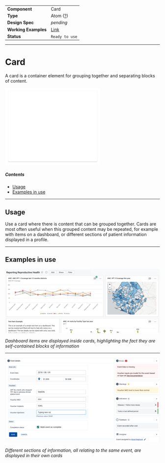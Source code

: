 | |  |
|-------------|------------------|
| **Component** | Card |
| **Type** | Atom ([?](http://atomicdesign.bradfrost.com/chapter-2/))|
| **Design Spec** | *pending* |
| **Working Examples** | [Link](https://ui-core.dhis2.nu/demo/?path=/story/card--default) |
| **Status** | `Ready to use` |

---

# Card

A card is a container element for grouping together and separating blocks of content.

![](../images/card.png)

##### Contents

- [Usage](#usage)
- [Examples in use](#examples-in-use)

---

## Usage

Use a card where there is content that can be grouped together. Cards are most often useful when this grouped content may be repeated, for example with items on a dashboard, or different sections of patient information displayed in a profile.

---

## Examples in use

![](../images/dashboard-example.jpg)

*Dashboard items are displayed inside cards, highlighting the fact they are self-contained blocks of information*
___

![](../images/event-example.jpg)

*Different sections of information, all relating to the same event, are displayed in their own cards*
